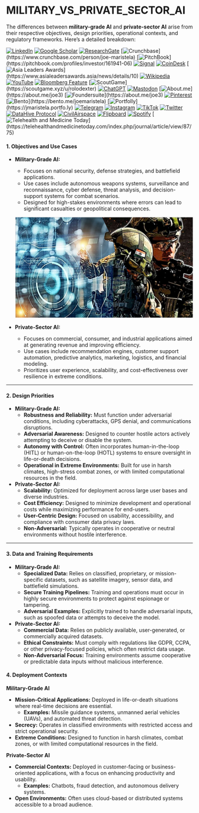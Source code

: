 # MILITARY\_VS\_PRIVATE\_SECTOR\_AI

The differences between **military-grade AI** and **private-sector AI** arise from their respective objectives, design priorities, operational contexts, and regulatory frameworks. Here’s a detailed breakdown:

[![LinkedIn](https://img.shields.io/badge/LinkedIn-Profile-0077B5?style=flat-square\&logo=linkedin\&logoColor=white)](https://linkedin.com/in/rolodexter) [![Google Scholar](https://img.shields.io/badge/Google_Scholar-Profile-4285F4?style=flat-square\&logo=googlescholar\&logoColor=white)](https://scholar.google.com/citations?user=gHTHirEAAAAJ) [![ResearchGate](https://img.shields.io/badge/ResearchGate-Profile-00CCBB?style=flat-square\&logo=researchgate\&logoColor=white)](https://www.researchgate.net/profile/Joe-Maristela-2) [![Crunchbase](https://img.shields.io/badge/Crunchbase-Profile-0288D1?style=flat-square\&logo=data:image/svg+xml;base64,PHN...)](https://www.crunchbase.com/person/joe-maristela) [![PitchBook](https://img.shields.io/badge/PitchBook-Profile-003B6B?style=flat-square\&logo=data:image/svg+xml;base64,PHN...)](https://pitchbook.com/profiles/investor/161941-06) [![Signal](https://img.shields.io/badge/Signal-Profile-6E97F0?style=flat-square\&logo=signal\&logoColor=white)](https://signal.nfx.com/investors/joe-maristela) [![CoinDesk](https://img.shields.io/badge/CoinDesk-Contributor-F7931A?style=flat-square\&logo=news\&logoColor=white)](https://www.coindesk.com/author/joe-maristela) [![Asia Leaders Awards](https://img.shields.io/badge/Asia_Leaders_Awards-Feature-DA291C?style=flat-square\&logo=data:image/svg+xml;base64,PHN...)](https://www.asialeadersawards.asia/news/details/10) [![Wikipedia](https://img.shields.io/badge/Wikipedia-Profile-000000?style=flat-square\&logo=wikipedia\&logoColor=white)](https://en.wikipedia.org/wiki/File:Joe_Maristela_in_Paniqui_Tarlac_Tech_Seminar_2015.jpg) [![YouTube](https://img.shields.io/badge/YouTube-Channel-FF0000?style=flat-square\&logo=youtube\&logoColor=white)](https://www.youtube.com/@rolodexter) [![Bloomberg Feature](https://img.shields.io/badge/Bloomberg-Feature-5E5E5E?style=flat-square\&logo=youtube\&logoColor=white)](https://www.youtube.com/watch?v=Ep8Mo0kRjaY) [![ScoutGame](https://img.shields.io/badge/ScoutGame-Profile-8A2BE2?style=flat-square\&logo=data:image/svg+xml;base64,PHN...)](https://scoutgame.xyz/u/rolodexter) [![ChatGPT](https://img.shields.io/badge/ChatGPT-Resume_and_Biodata-00A67E?style=flat-square\&logo=chatgpt\&logoColor=white)](https://chatgpt.com/g/g-675caa5a54e88191bd807764592df744-joe-s-resume-and-application-data) [![Mastodon](https://img.shields.io/badge/Mastodon-Profile-6364FF?style=flat-square\&logo=mastodon\&logoColor=white)](https://mastodon.social/@JoeMaristela) [![About.me](https://img.shields.io/badge/About.me-Profile-000000?style=flat-square\&logo=data:image/svg+xml;base64,PHN...)](https://about.me/joe3) [![Foundersuite](https://img.shields.io/badge/Foundersuite-Profile-0056D2?style=flat-square\&logo=data:image/svg+xml;base64,PHN...)](https://about.me/joe3) [![Pinterest](https://img.shields.io/badge/Pinterest-@rolodexter-BD081C?style=flat-square\&logo=pinterest\&logoColor=white)](https://nl.pinterest.com/rolodexter/) [![Bento](https://img.shields.io/badge/Bento-Profile-F7931A?style=flat-square\&logo=data:image/svg+xml;base64,PHN...)](https://bento.me/joemaristela) [![Portfolly](https://img.shields.io/badge/Portfolly-Profile-F7931A?style=flat-square\&logo=data:image/svg+xml;base64,PHN...)](https://jmaristela.portfo.ly) [![Telegram](https://img.shields.io/badge/Telegram-Contact-2CA5E0?style=flat-square\&logo=telegram\&logoColor=white)](https://t.me/joemaristela) [![Instagram](https://img.shields.io/badge/Instagram-@joemaristela3-E4405F?style=flat-square\&logo=instagram\&logoColor=white)](https://www.instagram.com/joemaristela3/) [![TikTok](https://img.shields.io/badge/TikTok-@rolodexter-000000?style=flat-square\&logo=tiktok\&logoColor=white)](https://www.tiktok.com/@rolodexter) [![Twitter](https://img.shields.io/badge/Twitter-Profile-1DA1F2?style=flat-square\&logo=twitter\&logoColor=white)](https://twitter.com/joemaristela) [![DataHive Protocol](https://img.shields.io/badge/DataHive-Protocol-005F73?style=flat-square\&logo=github\&logoColor=white)](https://github.com/rolodexter/DataHive-Protocol) [![CivilAirspace](https://img.shields.io/badge/CivilAirspace-Project-023047?style=flat-square\&logo=github\&logoColor=white)](https://github.com/rolodexter/CivilAirspace) [![Flipboard](https://img.shields.io/badge/Flipboard-Magazine-E83151?style=flat-square\&logo=flipboard\&logoColor=white)](https://flipboard.com/@rolodexter/rolodexter-jergu04fz) [![Spotify](https://img.shields.io/badge/Spotify-Listen-1DB954?style=flat-square\&logo=spotify\&logoColor=white)](https://open.spotify.com/show/11s0wEdbc8k3caT6xur57a) [![Telehealth and Medicine Today](https://img.shields.io/badge/Telehealth-Article-0077B5?style=flat-square\&logo=data:image/svg+xml;base64,PHN...)](https://telehealthandmedicinetoday.com/index.php/journal/article/view/87/75)

#### **1. Objectives and Use Cases**

*   **Military-Grade AI:**

    * Focuses on national security, defense strategies, and battlefield applications.
    * Use cases include autonomous weapons systems, surveillance and reconnaissance, cyber defense, threat analysis, and decision-support systems for combat scenarios.
    * Designed for high-stakes environments where errors can lead to significant casualties or geopolitical consequences.

    ![alt text](<../../../LITERARY_PRODUCTS/JOES_NOTES/MISC/image-2 (1) (1).png>)
* **Private-Sector AI:**
  * Focuses on commercial, consumer, and industrial applications aimed at generating revenue and improving efficiency.
  * Use cases include recommendation engines, customer support automation, predictive analytics, marketing, logistics, and financial modeling.
  * Prioritizes user experience, scalability, and cost-effectiveness over resilience in extreme conditions.

***

#### **2. Design Priorities**

* **Military-Grade AI:**
  * **Robustness and Reliability:** Must function under adversarial conditions, including cyberattacks, GPS denial, and communications disruptions.
  * **Adversarial Awareness:** Designed to counter hostile actors actively attempting to deceive or disable the system.
  * **Autonomy with Control:** Often incorporates human-in-the-loop (HITL) or human-on-the-loop (HOTL) systems to ensure oversight in life-or-death decisions.
  * **Operational in Extreme Environments:** Built for use in harsh climates, high-stress combat zones, or with limited computational resources in the field.
* **Private-Sector AI:**
  * **Scalability:** Optimized for deployment across large user bases and diverse industries.
  * **Cost Efficiency:** Designed to minimize development and operational costs while maximizing performance for end-users.
  * **User-Centric Design:** Focused on usability, accessibility, and compliance with consumer data privacy laws.
  * **Non-Adversarial:** Typically operates in cooperative or neutral environments without hostile interference.

***

#### **3. Data and Training Requirements**

* **Military-Grade AI:**
  * **Specialized Data:** Relies on classified, proprietary, or mission-specific datasets, such as satellite imagery, sensor data, and battlefield simulations.
  * **Secure Training Pipelines:** Training and operations must occur in highly secure environments to protect against espionage or tampering.
  * **Adversarial Examples:** Explicitly trained to handle adversarial inputs, such as spoofed data or attempts to deceive the model.
* **Private-Sector AI:**
  * **Commercial Data:** Relies on publicly available, user-generated, or commercially acquired datasets.
  * **Ethical Constraints:** Must comply with regulations like GDPR, CCPA, or other privacy-focused policies, which often restrict data usage.
  * **Non-Adversarial Focus:** Training environments assume cooperative or predictable data inputs without malicious interference.

#### **4. Deployment Contexts**

**Military-Grade AI**

* **Mission-Critical Applications:** Deployed in life-or-death situations where real-time decisions are essential.
  * **Examples:** Missile guidance systems, unmanned aerial vehicles (UAVs), and automated threat detection.
* **Secrecy:** Operates in classified environments with restricted access and strict operational security.
* **Extreme Conditions:** Designed to function in harsh climates, combat zones, or with limited computational resources in the field.

**Private-Sector AI**

* **Commercial Contexts:** Deployed in customer-facing or business-oriented applications, with a focus on enhancing productivity and usability.
  * **Examples:** Chatbots, fraud detection, and autonomous delivery systems.
* **Open Environments:** Often uses cloud-based or distributed systems accessible to a broad audience.
